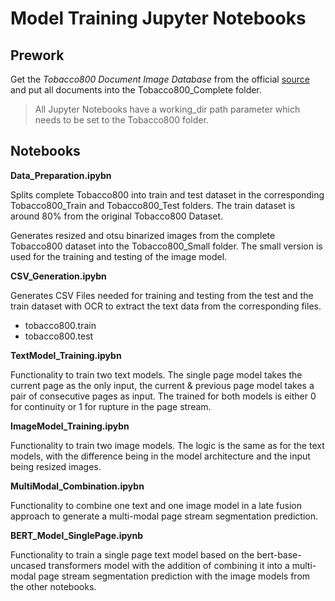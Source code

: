 # Model Training Jupyter Notebooks

## Prework

Get the *Tobacco800 Document Image Database* from the official [source](http://tc11.cvc.uab.es/datasets/Tobacco800_1) and put all documents into the Tobacco800_Complete folder.

>All Jupyter Notebooks have a working_dir path parameter which needs to be set to the Tobacco800 folder.

## Notebooks
**Data_Preparation.ipybn**

Splits complete Tobacco800 into train and test dataset in the corresponding Tobacco800_Train and Tobacco800_Test folders. The train dataset is around 80% from the original Tobacco800 Dataset.

Generates resized and otsu binarized images from the complete Tobacco800 dataset into the Tobacco800_Small folder. The small version is used for the training and testing of the image model.

**CSV_Generation.ipybn**

Generates CSV Files needed for training and testing from the test and the train dataset with OCR to extract the text data from the corresponding files.

- tobacco800.train
- tobacco800.test

**TextModel_Training.ipybn**

Functionality to train two text models. The single page model takes the current page as the only input, the current & previous page model takes a pair of consecutive pages as input. The trained for both models is either 0 for continuity or 1 for rupture in the page stream.

**ImageModel_Training.ipybn**

Functionality to train two image models. The logic is the same as for the text models, with the difference being in the model architecture and the input being resized images.

**MultiModal_Combination.ipybn**

Functionality to combine one text and one image model in a late fusion approach to generate a multi-modal page stream segmentation prediction.

**BERT_Model_SinglePage.ipynb**

Functionality to train a single page text model based on the bert-base-uncased transformers model with the addition of combining it into a multi-modal page stream segmentation prediction with the image models from the other notebooks.